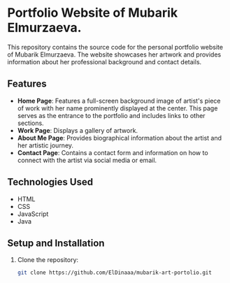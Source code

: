 # Portfolio Website of Mubarik Elmurzaeva.

This repository contains the source code for the personal portfolio website of Mubarik Elmurzaeva. The website showcases her artwork and provides information about her professional background and contact details.

## Features

- **Home Page**: Features a full-screen background image of artist's piece of work with her name prominently displayed at the center. This page serves as the entrance to the portfolio and includes links to other sections.
- **Work Page**: Displays a gallery of artwork.
- **About Me Page**: Provides biographical information about the artist and her artistic journey.
- **Contact Page**: Contains a contact form and information on how to connect with the artist via social media or email.

## Technologies Used

- HTML
- CSS
- JavaScript
- Java

## Setup and Installation

1. Clone the repository:
   ```bash
   git clone https://github.com/ElDinaaa/mubarik-art-portolio.git
